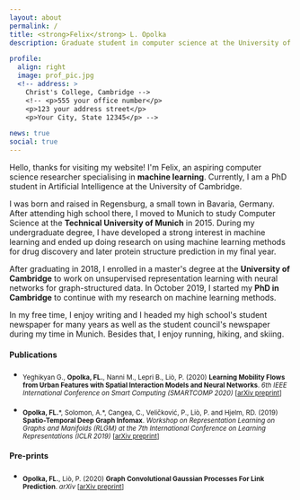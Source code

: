 ```yaml
---
layout: about
permalink: /
title: <strong>Felix</strong> L. Opolka
description: Graduate student in computer science at the University of Cambridge #<a href="">Affiliations</a>. Address. Contacts. Moto. Etc.

profile:
  align: right
  image: prof_pic.jpg
  <!-- address: >
    Christ's College, Cambridge -->
    <!-- <p>555 your office number</p>
    <p>123 your address street</p>
    <p>Your City, State 12345</p> -->

news: true
social: true
---
```


Hello, thanks for visiting my website! I'm Felix, an aspiring computer science researcher specialising in **machine learning**. Currently, I am a PhD student in Artificial Intelligence at the University of Cambridge.

I was born and raised in Regensburg, a small town in Bavaria, Germany. After attending high school there, I moved to Munich to study Computer Science at the **Technical University of Munich** in 2015. During my undergraduate degree, I have developed a strong interest in machine learning and ended up doing research on using machine learning methods for drug discovery and later protein structure prediction in my final year.

After graduating in 2018, I enrolled in a master's degree at the **University of Cambridge** to work on unsupervised representation learning with neural networks for graph-structured data. In October 2019, I started my **PhD in Cambridge** to continue with my research on machine learning methods.

In my free time, I enjoy writing and I headed my high school's student newspaper for many years as well as the student council's newspaper during my time in Munich. Besides that, I enjoy running, hiking, and skiing.

#### Publications

* <sub>Yeghikyan G., **Opolka, FL.**, Nanni M., Lepri B., Liò, P. (2020) **Learning Mobility Flows from Urban Features with Spatial Interaction Models and Neural Networks**. *6th IEEE International Conference on Smart Computing (SMARTCOMP 2020)* [[arXiv preprint](https://arxiv.org/pdf/2004.11924)]</sub>

* <sub>**Opolka, FL.**\*, Solomon, A.\*, Cangea, C., Veličković, P., Liò, P. and Hjelm, RD. (2019) **Spatio-Temporal Deep Graph Infomax**. *Workshop on Representation Learning on Graphs and Manifolds (RLGM) at the 7th International Conference on Learning Representations (ICLR 2019)* [[arXiv preprint](https://arxiv.org/abs/1904.06316)]</sub>

#### Pre-prints

* <sub>**Opolka, FL.**, Liò, P. (2020) **Graph Convolutional Gaussian Processes For Link Prediction**. *arXiv* [[arXiv preprint](https://arxiv.org/abs/2002.04337)]</sub>
